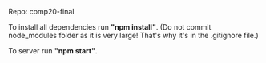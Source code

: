 Repo: comp20-final

To install all dependencies run **"npm install"**.
(Do not commit node_modules folder as it is very large! That's why it's in the .gitignore file.)

To server run **"npm start"**.


